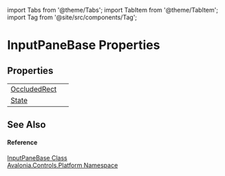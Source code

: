 import Tabs from '@theme/Tabs'; 
import TabItem from '@theme/TabItem'; 
import Tag from '@site/src/components/Tag'; 

# InputPaneBase Properties




## Properties
<table>
<tr>
<td><a href="P_Avalonia_Controls_Platform_InputPaneBase_OccludedRect">OccludedRect</a></td>
<td> </td>
</tr>
<tr>
<td><a href="P_Avalonia_Controls_Platform_InputPaneBase_State">State</a></td>
<td> </td>
</tr>
</table>

## See Also


#### Reference
<a href="T_Avalonia_Controls_Platform_InputPaneBase">InputPaneBase Class</a>  
<a href="N_Avalonia_Controls_Platform">Avalonia.Controls.Platform Namespace</a>  
